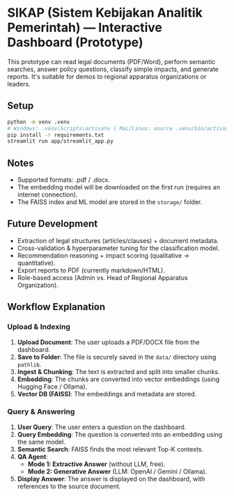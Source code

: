 # SIKAP (Sistem Kebijakan Analitik Pemerintah) — Interactive Dashboard (Prototype)

This prototype can read legal documents (PDF/Word), perform semantic searches, answer policy questions, classify simple impacts, and generate reports. It's suitable for demos to regional apparatus organizations or leaders.

## Setup
```bash
python -m venv .venv
# Windows: .venv\Scripts\activate | Mac/Linux: source .venv/bin/activate
pip install -r requirements.txt
streamlit run app/streamlit_app.py
```

## Notes
- Supported formats: .pdf / .docx.
- The embedding model will be downloaded on the first run (requires an internet connection).
- The FAISS index and ML model are stored in the `storage/` folder.

## Future Development
- Extraction of legal structures (articles/clauses) + document metadata.
- Cross-validation & hyperparameter tuning for the classification model.
- Recommendation reasoning + impact scoring (qualitative → quantitative).
- Export reports to PDF (currently markdown/HTML).
- Role-based access (Admin vs. Head of Regional Apparatus Organization).

## Workflow Explanation

### Upload & Indexing
1.  **Upload Document**: The user uploads a PDF/DOCX file from the dashboard.
2.  **Save to Folder**: The file is securely saved in the `data/` directory using `pathlib`.
3.  **Ingest & Chunking**: The text is extracted and split into smaller chunks.
4.  **Embedding**: The chunks are converted into vector embeddings (using Hugging Face / Ollama).
5.  **Vector DB (FAISS)**: The embeddings and metadata are stored.

### Query & Answering
1.  **User Query**: The user enters a question on the dashboard.
2.  **Query Embedding**: The question is converted into an embedding using the same model.
3.  **Semantic Search**: FAISS finds the most relevant Top-K contexts.
4.  **QA Agent**:
    *   **Mode 1: Extractive Answer** (without LLM, free).
    *   **Mode 2: Generative Answer** (LLM: OpenAI / Gemini / Ollama).
5.  **Display Answer**: The answer is displayed on the dashboard, with references to the source document.

